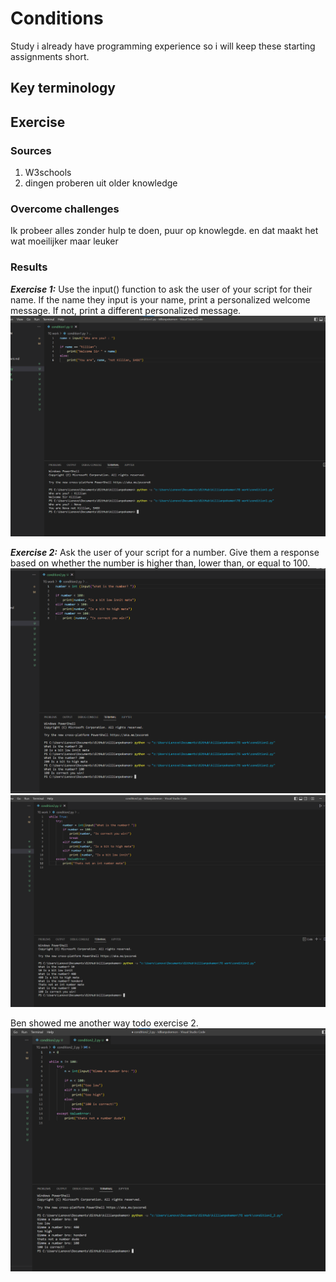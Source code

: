 # Conditions
Study
i already have programming experience so i will keep these starting assignments short.

## Key terminology




## Exercise
### Sources
1. W3schools
2. dingen proberen uit older knowledge

### Overcome challenges
Ik probeer alles zonder hulp te doen, puur op knowlegde. en dat maakt het wat moeilijker maar leuker

### Results

***Exercise 1:*** Use the input() function to ask the user of your script for their name. If the name they input is your name, print a personalized welcome message. If not, print a different personalized message.
![SS](/00_includes/python%20pics%205%2C6%2C7%2C8/condition1.png)

***Exercise 2:*** Ask the user of your script for a number. Give them a response based on whether the number is higher than, lower than, or equal to 100.
![SS](/00_includes/python%20pics%205%2C6%2C7%2C8/condition2.png)
![SS](/00_includes/python%20pics%205%2C6%2C7%2C8/condition3.png)

Ben showed me another way todo exercise 2.
![SS](/00_includes/python%20pics%205%2C6%2C7%2C8/condition4.png)